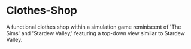 # Clothes-Shop
A functional clothes shop within a simulation game reminiscent of 'The Sims' and 'Stardew Valley,' featuring a top-down view similar to Stardew Valley.
